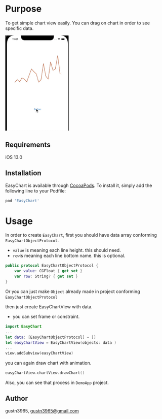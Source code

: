 # Purpose 
To get simple chart view easily.
You can drag on chart in order to see specific data.

![chartView](source/easyChartView.gif)


## Requirements
iOS 13.0

## Installation

EasyChart is available through [CocoaPods](https://cocoapods.org). To install
it, simply add the following line to your Podfile:

```ruby
pod 'EasyChart'
```


# Usage 

In order to create ``EasyChart``, first you should have data array conforming ``EasyChartObjectProtocol``. 
- ``value`` is meaning each line height.  this should need.
- ``row``is meaning each line bottom name. this is optional. 

```swift
public protocol EasyChartObjectProtocol {
    var value: CGFloat { get set }
    var row: String? { get set }
}
```
Or you can just make ``Object`` already made in project conforming ``EasyChartObjectProtocol``

then just create EasyChartView with data. 
- you can set frame or constraint. 

```swift 
import EasyChart 
...
let data: [EasyChartObjectProtocol] = [] 
let easyChartView = EasyChartView(objects: data )
...
view.addSubview(easyChartView)
```
you can again draw chart with animation. 

```swift
easyChartView.chartView.drawChart()
```


Also, you can see that process in ``DemoApp`` project. 




## Author

gustn3965, gustn3965@gmail.com

